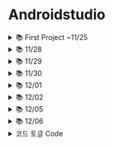 # Androidstudio

<details>
    <summary>📚 First Project ~11/25</summary>

  <details>
    <summary>📚xml Code</summary>
    
```
  <?xml version="1.0" encoding="utf-8"?>
<manifest xmlns:android="http://schemas.android.com/apk/res/android"
    xmlns:tools="http://schemas.android.com/tools">

    <application
        android:allowBackup="true"
        android:dataExtractionRules="@xml/data_extraction_rules"
        android:fullBackupContent="@xml/backup_rules"
        android:icon="@mipmap/ic_launcher"
        android:label="@string/app_name"
        android:roundIcon="@mipmap/ic_launcher_round"
        android:supportsRtl="true"
        android:theme="@style/Theme.Ex20221124"
        tools:targetApi="31">
        <activity
            android:name=".ImageActivity"
            android:exported="true">
            <meta-data
                android:name="android.app.lib_name"
                android:value="" />
            <intent-filter>
                <action android:name="android.intent.action.MAIN" />

                <category android:name="android.intent.category.LAUNCHER" />
            </intent-filter>
        </activity>
        <activity
            android:name=".LoginActivity"
            android:exported="true">
            <meta-data
                android:name="android.app.lib_name"
                android:value="" />


        </activity>
        <activity
            android:name=".ConstraintActivity"
            android:exported="true">
            <meta-data
                android:name="android.app.lib_name"
                android:value="" />

            <intent-filter>
                <action android:name="android.intent.action.MAIN" />

                <category android:name="android.intent.category.LAUNCHER" />
            </intent-filter>
        </activity>
        <activity
            android:name=".MainActivity"
            android:exported="true">
            <meta-data
                android:name="android.app.lib_name"
                android:value="" />
        </activity>
    </application>
</manifest>
```
  </details>
  
  ![image](https://user-images.githubusercontent.com/112377313/204168933-bdc09c6d-dda9-4d74-a6f6-3f261cc0dae6.png)

<details>
    <summary>📚MainActivity Code</summary>
    
```
package com.example.ex20221124

import androidx.appcompat.app.AppCompatActivity
import android.os.Bundle

class MainActivity : AppCompatActivity() {
    override fun onCreate(savedInstanceState: Bundle?) {
        super.onCreate(savedInstanceState)
        setContentView(R.layout.activity_main)
    }
}
```
</details>
  
![image](https://user-images.githubusercontent.com/112377313/204169256-ddbe9968-217f-46c5-bd84-6f6e54dc32cb.png)
 
<details>
    <summary>📚LoginActivity Code</summary>
    
```
package com.example.ex20221124

import android.annotation.SuppressLint
import androidx.appcompat.app.AppCompatActivity
import android.os.Bundle
import android.widget.Button
import android.widget.EditText
import android.widget.Toast
import com.google.android.material.textfield.TextInputEditText

class LoginActivity : AppCompatActivity() {
    override fun onCreate(savedInstanceState: Bundle?) {
        super.onCreate(savedInstanceState)
        setContentView(R.layout.activity_login)

        // 1. View 들의 id 값을 찾아오자 (findViewById)
        val etEmail = findViewById<TextInputEditText>(R.id.etEmail)
        val etPw = findViewById<EditText>(R.id.etPw)
        val btnLogin = findViewById<Button>(R.id.btnLogin)

        // 2. Button 에 Event 달아주기 (setOnClickListener)
        btnLogin.setOnClickListener {

            // 2-1. EditText 에 적혀있는 email, password 값을 가져오기
            // (email, pw : 변수)---> 문자열로 형변환
            var email = etEmail.text.toString()
            var pw = etPw.text.toString()

            // 2-2. 가져온 email, pw가 smhrd@smhrd.or.kr, qwer1234 가 맞는지 판단 (조건식)
            if(email == "smhrd@smhrd.or.kr" && pw=="qwer1234"){
                // 맞다면 Toast로 "로그인 성공"
                Toast.makeText(this,"로그인 성공",Toast.LENGTH_SHORT).show()
            }
            else{
                // 틀리면 Toast로 "로그인 실패"를 띄워주세요!!!
                Toast.makeText(this,"로그인실패",Toast.LENGTH_SHORT).show()
            }
        }
    }
}
```
</details>
  
![image](https://user-images.githubusercontent.com/112377313/204169340-b5abd4fa-bba6-407f-862a-56b3d31be029.png)

  
<details>
    <summary>📚ConstraintActivity Code</summary>
    
```
package com.example.ex20221124

import android.graphics.Color
import androidx.appcompat.app.AppCompatActivity
import android.os.Bundle
import android.view.View
import android.widget.Button
import android.widget.EditText
import android.widget.TextView
import android.widget.Toast

// : Kotlin 에서 상속
class ConstraintActivity : AppCompatActivity() {

    // 전역변수(뷰) 선언
    lateinit var tvResult: TextView
    lateinit var etNum1: EditText
    lateinit var etNum2: EditText
    // 뷰에 대해서는 선언만 하는 거는 불가능 초기화가 꼭 이루어져야한다.
    // 그런데 lateinit이라는 키워드로 나중에 꼭 초기화를 하겠다
    // 라는 약속을 할 수 있다!

    // onCreate()는 Activity 가 실행될때 최초 딱 한번(가장 먼저) 호출되는 메서드
    // : Activity 생명주기
    override fun onCreate(savedInstanceState: Bundle?) {
        super.onCreate(savedInstanceState)
        // ***** xml 이랑 kotlin class 랑 연결하는 코드 없으면 화면 안뜸 *****
        setContentView(R.layout.activity_constraint)

        // 1. xml 의 View 에 id를 지정
        // 2. id 값을 이용해서 view 를 찾아온다. (findViewById)
        // R : 리소스(폴더).id.tvResult
        tvResult = findViewById(R.id.tvResult)
        etNum1 = findViewById(R.id.etNum1)
        etNum2 = findViewById(R.id.etNum2)

        val btnPlus = findViewById<Button>(R.id.btnPlus)
        val btnMinus = findViewById<Button>(R.id.btnMinus)
        val btnMul = findViewById<Button>(R.id.btnMul)
        val btnDiv = findViewById<Button>(R.id.btnDiv)
        // val tvResult:TextView = findViewById<TextView>(R.id.tvResult) 추론이 가능
        // id 값은 문자열로 정해줬는데 받아오는값이 Int
        // R 폴더에 모든 뷰(리소스)들의 id 값이 저장이 되는데 주소값이 저장
        // 16진수 상수형태로 저장이 되어있다 (Int)

        // ** setContentView 위로 find 할 수 없다!! **
        tvResult.setTextColor(Color.BLUE)
        tvResult.setTextColor(Color.parseColor("#ff9999"))
        // textSize 에는 Float 자료형이 들어가야 함. (f : 형변환)
        tvResult.textSize = 40.0f
        tvResult.text = "안녕하세요!"
        // charSequence 인터페이스 - String 은 CharSequence 인터페이스 상속 받는 중

        // - 더하기 버튼을 눌렀을 때 "더하기 버튼이 눌렸습니다." 라는
        // Toast 를 띄우기!
        // 이벤트를 주는 방법
        // 1) 이벤트 메소드 설계 후 뷰에 연결하기
        // 2) innerClass (Listener OnClick 구현)



        btnPlus.setOnClickListener {
            var num1 = etNum1.text.toString().toInt()
            var num2 = etNum2.text.toString().toInt()
            var res = num1+num2
            tvResult.text = "연산결과 : $res"
            //Toast.makeText(this, "연산결과 : $res",Toast.LENGTH_SHORT).show()
        }
        btnMinus.setOnClickListener {
            // {}안에다가 기능 구현만 하면됨!! *(v->V)
            // 버튼을 눌렀을 때 "마이너스 버튼이 눌렸습니다" 토스트 띄우기
            var num1 = etNum1.text.toString().toInt()
            var num2 = etNum2.text.toString().toInt()

            var res = num1-num2
            tvResult.text = "연산결과 : $res"
            //Toast.makeText(this, "연산결과 : $res", Toast.LENGTH_SHORT).show()

            // 1. EditText 에 적혀있는 숫자
            // etNum1, etNum2 에 있는 내용 변수 num1, num2 에 저장
            // 실제로 getText --> Editable ---> 문자열로 형변환 ---> 정수형
            // 2. num1, num2 연산 결과를 문자열로 바꿔서 set 해주세요!
            //  -1. num1, num2 연산 결과를 tvResult 에 set 해주세요!
        }
        btnMul.setOnClickListener {
            var num1 = etNum1.text.toString().toInt()
            var num2 = etNum2.text.toString().toInt()
            var res = num1*num2
            tvResult.text = "연산결과 : $res"
            //Toast.makeText(this, "연산결과 : $res", Toast.LENGTH_SHORT).show()
        }
        btnDiv.setOnClickListener {
            var num1 = etNum1.text.toString().toInt()
            var num2 = etNum2.text.toString().toInt()
            var res = num1/num2
            tvResult.text = "연산결과 : $res"
            //Toast.makeText(this, "연산결과 : $res", Toast.LENGTH_SHORT).show()
        }



        // 3) interface 를 상속받게 만들어서 OnClick 구현



    }// onCreate 밖

    // 이벤트 리스너는 무조건 View 매개변수를 가지고 있어야한다.
    fun myClick(view: View){
        // Toast 띄우기!
        // 1) this, ConstraintActivity.this : Toast 를 띄울 화면 정보
        // 2) 문구 (무조건 String, Int 가 허용되는 경우는 id 값만)
        // 3) Toast 에 short(3초), Long(5초) 속성 사용
         Toast.makeText(this,"더하기 버튼이 눌렸습니다.",Toast.LENGTH_SHORT).show()
        //editable -> 문자열 변환 -> 정수형으로 변환
        var num1 = etNum1.text.toString().toInt()
        var num2 = etNum2.text.toString().toInt()
        // Emulator 를 처음실행시키면 EditText 에는 아무 값도 없음 ""
        // "".toInt() NumberFormatException
        // 버튼을 눌렀을 때 적혀있는 값을 가지고 와줘야 함!!!
        var result = num1 + num2
        //tvResult.text = "연산 결과 : $result"
        //tvResult.text = result.toString()
    }



}
```
</details>
  
![image](https://user-images.githubusercontent.com/112377313/204169447-fda581e1-50a0-4ed1-9291-3f708ea4bd37.png)

  
<details>
    <summary>📚ImageActivity Code</summary>
    
```
package com.example.ex20221124

import androidx.appcompat.app.AppCompatActivity
import android.os.Bundle
import android.widget.Button
import android.widget.ImageView
import android.widget.Toast

class ImageActivity : AppCompatActivity() {

    // 배열 이름
    val imgArray = intArrayOf(R.drawable.pink, R.drawable.black, R.drawable.blue, R.drawable.yellow, R.drawable.red)

    override fun onCreate(savedInstanceState: Bundle?) {
        super.onCreate(savedInstanceState)
        setContentView(R.layout.activity_image)

        // View 의 id값 다 찾아오기
        val img = findViewById<ImageView>(R.id.img)
        val btnPre = findViewById<Button>(R.id.btnPre)
        val btnNext = findViewById<Button>(R.id.btnNext)
        
        // 이미지 값 바꾸기
        img.setImageResource(R.drawable.pink)

        var index = 0

        btnPre.setOnClickListener {
            index--
            // if (index < 0) index = imgArray.size - 1
            if(index<0){
                index = 4
            }
            img.setImageResource(imgArray[index])
        }

        btnNext.setOnClickListener {
            index ++
            // if (index > imgArray.size - 1) index = 0
            if(index>4){
                index=0
            }
            img.setImageResource(imgArray[index])
        }


        // Pre 버튼을 눌렀을 때! (setOnClickListener)
        // 1-1. index -1 감소
        // 해당 index 에 있는 img 의 id를 가져와서
        // ImageView 에 set 하자!
        // index 의 조건 : 0 보다 작으면 다시 index 값을 size-1으로 돌리자

        // 2. Next 버튼을 눌렀을 때
        // 2-1 index +1 증가
        // 해당 index 에 있는 img 의 id를 가져와서
        // ImageView 를 set 하자
        // index 의 조건 : size -1보다 크면 다시 index 값을 0으로


    }
}
```
</details>
  
xml에 있는 view를 컨트롤하기 위해서는 id값이 필요 class에서는 id값을 찾아와서(findViewById) 컨트롤한다
단, findViewById는 setContentView아래에 있어야한다!
*** 버튼 이벤트 달기 ***
1. 메서드를 속성에 달아주기 (OnClick속성)
2. innerClass로 OnClick Override : SAM (람다식에서 생략할 수 있는 경우)
3. Interface를 상속받게 만들어 준다.
  </details>
  
  
<details>
    <summary>📚 11/28</summary>
  
## 안드로이드 4대 컴포넌트
- Activity 화면을 구성
- Service (Background에서 동작) Activity에서 화면만 뺀거
- BR(Broadcast Receiver) 외부 신호 감지
- CP(Content Provider) 정보를 전송하고자 할 때 정보를 넘겨줌



### 4대 구성요소간 정보를 매개하는 -> Intent
Intent - 중간 다리 역할 4대 구성요소 중간다리역할을 하는 메세지 객체
인텐트 : 메세지 객체

명시적 explicit
- 액션(VIEW, WEB_SEARCH, CALL, DIAL, ...)
액션+데이터
- 액션(카메라, 웹서치, 문자메세지)
묵시적 implicit
- 구성요소들끼리 데이터를 주고받거나, 이동할 때 사용하는 인텐트
1) startActivity(인텐트) ---> 단방향 (데이터를 주거나 or 받는다)
2) startActivityForResult(인텐트, requestCode) ---> 양방향 (데이터를 주고 받음)
  
![image](https://user-images.githubusercontent.com/112377313/204172469-3d682b3f-a918-4751-bc18-a8e5efcff7fa.png)
  
  ![image](https://user-images.githubusercontent.com/112377313/204174150-feb82783-ef19-4957-a4de-02eb5a99bb74.png)

![image](https://user-images.githubusercontent.com/112377313/204180518-df2f4045-d0d3-4ef5-bbed-c78c4a858247.png)

  <details>
    <summary> MainActivity Code</summary>
    
```
package com.example.ex20221128

import android.app.SearchManager
import android.content.Intent
import android.content.pm.PackageManager
import android.net.Uri
import androidx.appcompat.app.AppCompatActivity
import android.os.Bundle
import android.provider.MediaStore
import android.widget.Button
import androidx.core.app.ActivityCompat

class MainActivity : AppCompatActivity() {
    override fun onCreate(savedInstanceState: Bundle?) {
        super.onCreate(savedInstanceState)
        setContentView(R.layout.activity_main)

        val btnCall = findViewById<Button>(R.id.btnCall)
        val btnWeb = findViewById<Button>(R.id.btnWeb)
        val btnGoogle = findViewById<Button>(R.id.btnGoogle)
        val btnSearch = findViewById<Button>(R.id.btnSearch)
        val btnSms = findViewById<Button>(R.id.btnSms)
        val btnPhoto = findViewById<Button>(R.id.btnPhoto)

        // 암묵적 intent
        // : 안드로이드 내부에 있는 어플리케이션을 실행
        // Chrome,  Camera, Message, Call

        // Intent 의 사용용도
        // 1-1. 액션, 데이터
        // 1-2 액션 -> Camera
        // 2. Android 4대 구성요소가의 데이터 주고 받을 때

        // Intent 객체 (메세지 객체)

        btnCall.setOnClickListener {
            // btnCall을 누르면 전화가 가게 만들어보자
            // 데이터 : 전화번호
            // URi : key, value
            // "tel:010-1234-5678"
            var uri = Uri.parse("tel:010-1234-5678")
            var intent = Intent(Intent.ACTION_CALL, uri)
            // Intent 실행시키기

            // permission : 권한
            // 사용자한테 권한을 줄껀지 물어봐 줘야함!

            // ActivityCompat
            // checkSelfPermission() : 지금 현재 권한이 부여되어있는지
            // (현재 페이지 정보, 어떤 권한 인지)
            // 결과값으로 승인이 되어있는지? 안되었는지? 받아온다
            if(ActivityCompat.checkSelfPermission(this, android.Manifest.permission.CALL_PHONE) != PackageManager.PERMISSION_GRANTED) {
                // 승인이 안되어있는 상태라면 알림창을 띄워서 승인할 수 있도록

                // ActivityCompat 확인하는 기능 요청하는 기능이 둘다 들어가 있음
                // arrayOf(CALL_PHONE, CAMERA...)
                // requestCode : 내가 뭘 요청한건지 구분하기위한 숫자
                ActivityCompat.requestPermissions(this, arrayOf(android.Manifest.permission.CALL_PHONE),0)

                return@setOnClickListener
            }

            startActivity(intent)
        }
        
        // btnWeb을 클릭하면 구글 홈페이지가 보이게 만들기
        btnWeb.setOnClickListener { 
            // 데이터 : 구글 주소 (http://www.google.co.kr)
            var uri = Uri.parse("http://www.google.co.kr")
            var intent = Intent(Intent.ACTION_VIEW, uri)
            startActivity(intent)
        }

        // btnGoogle을 클릭하면 구글 맵을 보이게 만들기
        btnGoogle.setOnClickListener {
            // 액션, 데이터
            // 데이터 (get 방식) : 구글 맵은 get 방식 /keyword='content'
            // 구글 맵 주소 /경도,위도
            var uri = Uri.parse("https://google.com/maps?q=35.14670147841655,126.92215633785938")
            var intent = Intent(Intent.ACTION_VIEW, uri)
            startActivity(intent)
        }

        // 클릭했을 때 해당 키워드로 구글 검색
        btnSearch.setOnClickListener {
            // 1. 검색하는 intent 를 하나 생성한다.
            var intent = Intent(Intent.ACTION_WEB_SEARCH)
            // 2. 검색하고 싶은 키워드를 인텐트에 넣어준다.
            intent.putExtra(SearchManager.QUERY,"안드로이드")
            // 3. intent 실행
            startActivity(intent)
        }

        // btnSms 를 클릭하면 문자를 보내는 페이지로 이동한 다음
        // 내용을 꺼내올 예정
        btnSms.setOnClickListener {
            var intent = Intent(Intent.ACTION_SENDTO)
            // 문자 내용 키값, 내용
            // "sms_body"라는 Key 값이 value 가 문자내용임을 구분할 수 있다.
            intent.putExtra("sms_body","안녕하세요 주상민입니다.")
            // 누구한테 보낼껀지에 대한 데이터 tel: ---> Uri
            intent.data = Uri.parse("smsto:"+Uri.encode("010-1234-5678"))
            startActivity(intent)
        }

        // 사진 찍기
        // MediaStore : Emulator 에서 동작할 수 있는 카메라, 저장소
        btnPhoto.setOnClickListener {
            var intent = Intent(MediaStore.ACTION_IMAGE_CAPTURE)
            startActivity(intent)
        }



    }
}
```
</details>
    
Mainfest.xml 에 <uses-permission android:name="android.permission.CALL_PHONE"/> 추가!
    -> 사용자 권한 받기 
    
1. view id값 찾아오기
2. lv에 어떤 item을 클릭했는지 구분 (판단)
3. 해당 색상코드를 버튼을 눌렀을 때 intent에 실어서 보내주자(SecondActivity로)
4. SecondActivity에서 intent에 붙어있는 데이터를 떼서 사용 (setBackground에 사용)
5. btnPre를 누르면 이전페이지로 돌아간다

![image](https://user-images.githubusercontent.com/112377313/204199539-d493c8d3-ea2b-4959-9187-f58f883714aa.png)

* Stack처럼 쌓임. -> finish메서드를 이용해 빼버려야함 (생명주기)    
    
![image](https://user-images.githubusercontent.com/112377313/204172256-727505c0-af7e-4b73-9eb6-5da58115780f.png)

  메모리 삭제 ?
  
* xml -> b 화면 1개 or 2개 전환
* Ctrl + Alt + L 정렬 단축키
  
  
  
  </details>
  
<details>
    <summary>📚 11/29</summary>
    
    
<details>
        <summary>📚 Ex20221129</summary>
        
        ### Ex01
        1. MainActivity에서 버튼을 누르면 Sub한테 이동(요청)
        StartActivityForResult(인텐트, requestCode)
        2. Sub에 버튼을 눌렀을 때 EditText에 담겨있는 값을 들고
           Main으로 온다~!
        3. Main에서 값을 받아줘야한다
        (OnActivityResult() 오버라이딩 -> intent에서 데이터를 꺼내주는 메서드)
        
</details>
    
    
<details>
        <summary>📚 14:10~ </summary>
        
        ![image](https://user-images.githubusercontent.com/112377313/204446629-37a7defe-208c-404a-b817-fa32f72f921d.png)

        ![image](https://user-images.githubusercontent.com/112377313/204447508-01c7bd41-fcaf-4db5-87b2-1a60e90cd00d.png)
        * name 소문자, _ 만 입력 **
    
        ![image](https://user-images.githubusercontent.com/112377313/204460015-3c4a11f5-c321-43c7-892f-22a6c052409d.png)

        ### ListView
        
        
        ### Spinner
        
        
        ### GridView
        
</details>
    
    
</details>

<details>
        <summary>📚 11/30 </summary>
        
        1. Adapter View 사용해서 전화번호부 만들기
        2. SubActivity로 부터 받아온 값으로 Main에 ListView에 추가
        
        ![image](https://user-images.githubusercontent.com/112377313/204676126-3741269c-beb2-40b5-8dce-fb335c8792cb.png)
        
        이미지 세팅
        drawable 5개 이미지 저장
        
        ![image](https://user-images.githubusercontent.com/112377313/204678017-daa8b8fd-a331-46f6-a4ba-5b8ff13bf42b.png)

        padding -> 16dp
        
        - Adapter View
        - ListView
        안쪽에 사용하고 있는 Adapter에서 findViewById()가 굉장히 많이 호출된다.
        안드로이드에서 메모리 리소스를 많이 잡아먹는 함수 중 하나이다!
        개발 -> 유지보수!!
        
        - RecyclerView
        AdapterView 만드는 6단계
        1) Container 결정
        2) Template 결정
        3) Item 결정
        4) Adapter 결정
        5) Container에 Adapter 부착
        6) Event 처리
        
        minSdk 버전(레벨)의미 올리는 것만 가능

        
</details>

<details>
        <summary>📚 12/01 </summary>

프로그래밍 언어!!
사람과 기계가 소통
기계어
1 or 0 -> 전류를 흐르게 1, 흐르지 않게 0
1, 0 -> bit
1bit -> 2가지
2bit -> 4가지
3bit -> 8가지 : 2^3
IPv4
0 ~ 255 . 0 ~ 255. 0 ~ 255. 0 ~ 255
32bit
IPv6
128bit
127.0.0.1
int result = a + b;
10진수 -> 가능한 숫자표현이 10가지
-> 10이되면 자리가 하나 증가함
2진수 -> 가능한 숫자 표현이 2가지
-> 2가되면 자리가 하나 증가함
8진수 -> 가능한 숫자 표현이 8가지
-> 8이되면 자리가 하나 증감
올해 나이 21
-> 25(8) -> 2 x 8^1 + 5 x 8^0 = 21
16진수 -> 가능한 숫자 표현이 16가지
-> 16이 되면 자릿수 증가
0 1 2 3 4 5 6 7 8 9 A B C D E F
255라는 10진수 -> 16진수
F -> 10 -> 11 -> 12 -> 13 -> .. -> 1F -> 20
20(16) -> 16^0 x 1 + 16^1 x 2 = 33
FF
256 -> 100(16) - 1 = 0FF
1010101110101011
10001011 10101011
00011011 10101011

남이 설계해주는 대로 생각없이 개발하는 사람이 코더.

시스템에 대한 이해와 향상을 염두에 두고 나름대로 체계를 갖추고 아주 작은 클래스라도 설계를 병행하며 개발하는 사람은 개발자.

네트워크 통신

클라이언트 -> 서버에 요청
서버는 -> 클라이언트에 응답

Volley
안드로이드 앱의 네트워킹을 더 쉽고, 더 빠르게 하는 HTTP 라이브러리

Request -> or <- RequestQueue |Thread 1,2,... -> or <- Server ResponseListener 응답 처리


### JSON (Json Parser)
- 속성-값 쌍으로

response가 JsonObject타입
boxOfficeResult가 JsonObject
dailyBoxOfficeList
JsonArray

10 .. array의 크기만큼 접근

1. rank
2. rankOldAndNew
3. MoviNM
4. audiAcc
5. opendt

RecyclerView
1. 어디에 RecyclerView를 넣을지 정하기
2. 한 칸에 들어갈 디자인 (Template만들기) moviewlist.xml
3. data --->movies
4. adapter 만들기 MovieAdapter
:RecyclerView.Adapter 상속받게 만들기
5. rc에 adapter적용


url=https://kobis.or.kr/kobisopenapi/webservice/rest/boxoffice/searchDailyBoxOfficeList.json?key=f5eef3421c602c6cb7ea224104795888&targetDt=20221130
</details>

<details>
        <summary>📚 12/02 </summary>
       
![image](https://user-images.githubusercontent.com/112377313/205186994-b424c3d3-f046-4459-8617-36e94ba0e6a0.png)

☆★API key 값은 복사해서 붙혀넣기!!!

rank -> tvRank

Fragment -> (분할, 나누기) 부분화면

레이아웃&액티비티 중첩 -> 코드의 복잡성과 액티비티의 생명주기
인텐트를 이용해 화면이동 -> 프로그먼트 매니저가 화면 관리 ( 액티비티 화면위에서 동작함* )

특징
- 화면 분할
- 화면의 재사용성
- 액티비티와 같이 레이아웃, 동작처리, 생명주기를 가진 독립적인 모듈
- 액티비티 내 추가/삭제/제거 가능

ContraintLayout
순서
1. 아래의 4개의 탭
2. 뭘 클릭했는지 구분

FrameLayout에 Fragment를 갈아끼워준다


### 안드로이드에서 비휘발성 데이터 만들기
- 서버에 저장
- SQLite (내장메모리)
- FireBase : 회원가입, 로그인, .. 세부적기능들이 이미 다 구현되어있음
- SharedPreference
    - Sqlite보다 가벼움
    - Fragment간에 데이터 전송
    - 어플리케이션 첫 실행 감지 할 때
    - 
</details>

<details>
        <summary>📚 12/05 </summary>
    
    
Fragment (분할) : 부분화면
kt + xml ---> Activity 위에 부분화면
Acitivity간에 데이터 전송/이동 intent
intent ---> AndroidManager

Fragment간에 데이터 전송/이동 SharedPreference, intent
------> FragmentManager가 관리함
SharedPreference ;  Fragment간에 데이터 전송/유지
(어플리케이션 첫 실행 감지/자동 로그인 할때 사용)

*** WebView ***
1. Layout에 WebView위치를 설정
2. 주소 준비
3. 설정 변경 val ws = wv.settings
(JavaScript를 사용 가능하도록 허용)
4. WebView에 Client 설정
5. WebView에 준비해놓은 주소 적용

Firebase
- Authentication
- Realtime Database
- Storage
- Firestore Database, Hosting, Function, ML (높은 확장성을 가짐)

단점
- 서버 승답 속도의 저하 (서버가 해외에 위치)
- Realtime DB쿼리문 빈약 (Like, OR 문 사용이 불가능)

실습 순서
- 레이아웃 꾸미기 및 회원가입 로직 구현
- 메인화면 레이아웃 꾸미기
- 팁페이지 만들기
- 북마크 및 게시판 구현

SplashAcitivity : 어플리케이션을 실행시켰을 때 3초 간 보일 화면 만들기 (Thread 사용)

Process(프로세스) : 컴퓨터에서 연속적으로 실행되고 있는 프로그램
Thread(스레드) : 스레드란 동시 작업을 위한 하나의 실행 단위
Handler : 다른 객체가 보낸 메세지를 수신, 처리하는 객체
arg1, arg2 : int
obj : Object **

### 12/5 12:00 ~ 12:50 Firebase 프로젝트 만들기!!
프로젝트 만들기 -> 프로젝트 이름 > 대한민국 선택 -> 안드로이드 클릭 > main 패키지 복사 붙혀넣기 앱 등록 > 안드로이드에 Json 파일 추가 > Project app 드래그앤드롭 > 프로젝트 gradle id 'com.google.gms.google-services' version '4.3.13' apply false sync now BUILD SUCCESSFUL 확인하기 > 모듈 gradle id 'com.google.gms.google.services' 추가 > dependencies 추가 sync now SUCCESSFUL 확인! * 적용이 안될 경우 app Json 파일 삭제 후 다시 추가해보기 * > Authentication 시작하기 > 이메일/비밀번호 Enabled, (add new provider), anonymous Enabled, Pw 8자리 **
<
//firebase
implementation platform('com.google.firebase:firebase-bom:30.3.1')
implementation 'com.google.firebase:firebase-database:20.0.5'
implementation 'com.google.firebase:firebase-analytics'
implementation 'com.google.firebase:firebase-crashlytics-buildtools:2.9.2'
// firebase auth
implementation 'com.google.firebase:firebase-auth-ktx:21.0.8'

// firebase의 database에 접근하려면
implementation 'com.google.firebase:firebase-database-ktx:20.0.6'

// firebase의 storage사용
implementation 'com.google.firebase:firebase-storage-ktx:20.0.2'
>

Thread 
컴퓨터의 작업의 단위 : 프로세스
LOL, EXCEL, 한글 -> 소프트웨어
한글 -> 인쇄, 맞춤법 검사, 글자 키우기, 타이핑 하기
ex) 글자 타이핑 동시에 인쇄 가능 인쇄 쓰레드, 타이핑 쓰레드
Thread 동시에 진행되는 것 처럼 보임
인쇄 -> 타이핑
인쇄 4ms 타이핑 milli = 10 ^ -3 

</details>

<details>
        <summary> 📚 12/06</summary>
    
두더지게임, 
    
<details>
        <summary> 1 to 25 Code</summary>
    
```

        package com.example.dooo

import androidx.appcompat.app.AppCompatActivity
import android.os.Bundle
import android.util.Log
import android.view.View
import android.widget.Button
import kotlin.random.Random
import kotlin.random.nextInt

class GameActivity : AppCompatActivity() {
    override fun onCreate(savedInstanceState: Bundle?) {
        super.onCreate(savedInstanceState)
        setContentView(R.layout.activity_game)

        val btnGame = findViewById<Button>(R.id.btnGame)
        val numbers = ArrayList<Int>()
        var cnt = 1 // 현재 눌러야 되는 숫자

        rdSet(numbers, cnt)


        val btns = ArrayList<Button>()

        for (i in 1..25) {
            val resId = resources.getIdentifier("btn$i", "id", packageName)
            val btn = findViewById<Button>(resId)
            btns.add(btn)
            btn.visibility = View.INVISIBLE
        }

        btnGame.setOnClickListener {

            for (i in 0 until btns.size) {
                val btn = btns.get(i)
                btnSet(btn, numbers.get(i))
                btn.setOnClickListener {
                    if (btn.text.toString().toInt() == cnt) {
                        btn.visibility = View.INVISIBLE
                        cnt++

                        if (cnt % 25 == 1) {
                            rdSet(numbers, cnt)
                            for (j in 0 until btns.size) {
                                val btn = btns.get(j)
                                btnSet(btn, numbers.get(j))
                            }
                        }

                    }
                }

            }

        }


    }

    fun btnSet(btn: Button, value: Int) {
        btn.setText(value.toString())
        btn.visibility = View.VISIBLE
    }

    fun rdSet(numbers: ArrayList<Int>, cnt: Int) {
        numbers.clear()

        for (i in cnt..cnt + 24) {
            numbers.add(i)
        }

        for (i in 0 until 100) {
            val rdNum1 = Random.nextInt(25) // 0 ~ 25
            val rdNum2 = Random.nextInt(25) // 0 ~ 25

            // 예) rdNum1 = 3, rdNum2 = 6
            val temp = numbers.get(rdNum1)
            numbers[rdNum1] = numbers[rdNum2]
            numbers[rdNum2] = temp
        }

        Log.d("랜덤", numbers.toString())
    }
}
        
        
```
</details>

    구글맵 사용하기
    "https://developers.google.com/maps/documentation/android-sdk/start?hl=ko"
    API Key Manifest에 추가 XXXXX *보이기때문
    
    
    AIzaSyBhY9buVEiMr-vjAJjE5xknQwFVwF8Yy1s
    
    ![image](https://user-images.githubusercontent.com/112377313/205807608-a6929d33-2b4f-48e3-a040-49ae54ad62fd.png)
    
    ![image](https://user-images.githubusercontent.com/112377313/205826634-35066d09-e07a-4007-9cb9-41465155c88f.png)

    ![image](https://user-images.githubusercontent.com/112377313/205827256-5bb90054-22de-4032-bdb8-850b1101df12.png)

    ![image](https://user-images.githubusercontent.com/112377313/205849110-585c86e0-8cc1-4f4d-9ac1-42408072bbeb.png)

    ![image](https://user-images.githubusercontent.com/112377313/205853376-ec041daf-4233-4023-8e04-6f7e728de119.png)
    
    
    
### 실행안될때 참고*

    ![image](https://user-images.githubusercontent.com/112377313/205853895-3c6098df-df03-4758-b469-964787bdaa80.png)

    ![image](https://user-images.githubusercontent.com/112377313/205853940-7ae85cfd-ffcb-486a-b79c-5be9ceea9219.png)

    
</details>

<details>
        <summary> 코드 토글 Code</summary>
    
```

```
</details>



</details>
